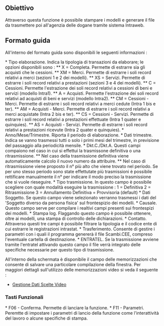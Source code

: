 ## Obiettivo

Attraverso questa funzione è possibile stampare i modelli e generare il file da trasmettere poi all'agenzia delle dogane tramite sistema Intraweb.

## Formato guida

All'interno del formato guida sono disponibili le seguenti informazioni : 

 \* Tipo elaborazione. Indica la tipologia di transazioni da elaborare; le opzioni disponibili sono : 
 \*\* X = Completa. Permette di estrarre sia gli acquisti che le cessioni.
 \*\* XM = Merci. Permette di estrarre i soli record relativi a merci (sezioni 1 e 2 dei modelli).
 \*\* XS = Servizi. Permette di estrarre i soli record relativi a prestazioni (sezioni 3 e 4 dei modelli).
 \*\* C = Cessioni. Permette l'estrazione dei soli record relativi a cessioni di beni e servizi (modello Intra1).
 \*\* A = Acquisti. Permette l'estrazione dei soli record relativi ad acquisti di beni e servizi (modello Intra2).
 \*\* CM = Cessioni - Merci. Permette di estrarre i soli record relativi a merci cedute (Intra 1 bis e ter).
 \*\* AM = Acquisti - Merci. Permette di estrarre i soli record relativi a merci acquistate (Intra 2 bis e ter).
 \*\* CS = Cessioni - Servizi. Permette di estrarre i soli record relativi a prestazioni effettuate (Intra 1 quater e quinquies).
 \*\* AS = Acquisti - Servizi. Permette di estrarre i soli record relativi a prestazioni ricevute (Intra 2 quater e quinquies).
 \* Anno/Mese/Trimestre. Riporta il periodo di elaborazione.
 \* Dati trimestre. Indica se vanno trasmessi tutti o solo i primi mesi del trimestre, in previsione del passaggio alla periodicità mensile.
 \* Dkt.C./Dkt.A. Questi campi compaiono nel caso in cui si effettui la trasmissone definitiva o una ritrasmissione.
 \*\* Nel caso della trasmissione definitiva viene automaticamente calcolo il nuovo numero da attribuire.
 \*\* Nel caso di ritrasmissione viene proposto il n° più alto che viene trovato nel periodo. Se per uno stesso periodo sono state effettutate più trasmissioni è possibile rettificare manualmente il n° per indicare il modo preciso la trasmissione che si vuole rieseguire.
 \* Tipo trasmissione. In questo campo è possibile scegliere con quale modalità eseguire la trasmissione : 
   1 = Definitiva
   2 = Ritrasmissione
   3 = Annullamento Definitiva
     = Provvisoria (default)
 \* Dati Soggetto. Se questo campo viene selezionato verranno trasmessi i dati del 'Soggetto diverso da persona fisica' sul frontespizio dei modelli.
 \* Causale. Questo campo serve per compilare i realtivi campi presenti sui frontespizi dei modelli.
 \* Stampa log. Flaggando questo campo è possibile ottenere, oltre ai modelli, una stampa di controllo delle dichiarazioni.
 \* Contatto. Attraverso questi tre campi è possibile filtrare la tipologia e il codice ente di cui estrarre le registrazioni intrastat.
 \* Trasferimento. Consente di gestire i parametri con i quali il programma genererà il file Scambi.CEE, compreso l'eventuale cartella di destinazione.
 \* ENTRATEL. Se la trasmissione avviene tramite l'entratel attivando questo campo il file verrà integrato delle specifiche necessarie per questo tipo di trasmissione.

All'interno della schermata è disponibile il campo delle memorizzazioni che consente di salvare una particolare compilazione della finestra. Per maggiori dettagli sull'utilizzo delle memorizzazioni video si veda il seguente : 

- [Gestione Dati Scelte Video](Sorgenti/DOC/OJ/PGM/B£MDV0)

### Tasti Funzionali

 \* F06 - Conferma. Permette di lanciare la funzione.
 \* F11 - Parametri. Peremtte di impostare i parametri di lancio della funzione come l'interattività del lavoro o alcune specifiche di stampa.
